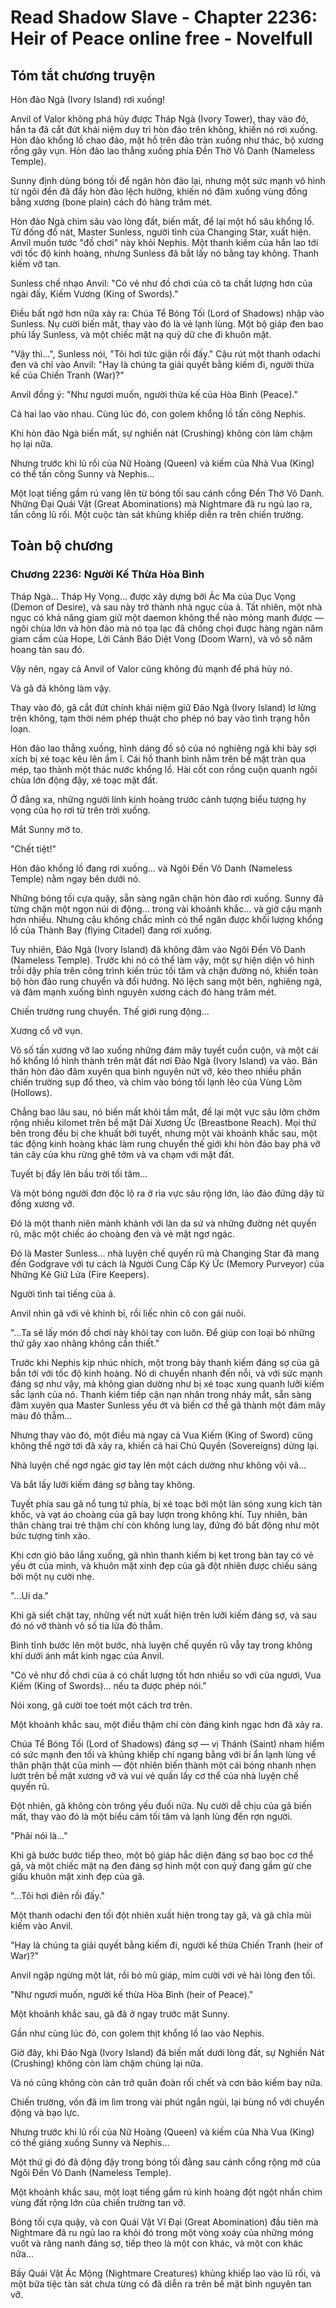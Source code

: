 # Read Shadow Slave - Chapter 2236: Heir of Peace online free - Novelfull

## Tóm tắt chương truyện

Hòn đảo Ngà (Ivory Island) rơi xuống!

Anvil of Valor không phá hủy được Tháp Ngà (Ivory Tower), thay vào đó, hắn ta đã cắt đứt khái niệm duy trì hòn đảo trên không, khiến nó rơi xuống. Hòn đảo khổng lồ chao đảo, mặt hồ trên đảo tràn xuống như thác, bộ xương rồng gãy vụn. Hòn đảo lao thẳng xuống phía Đền Thờ Vô Danh (Nameless Temple).

Sunny định dùng bóng tối để ngăn hòn đảo lại, nhưng một sức mạnh vô hình từ ngôi đền đã đẩy hòn đảo lệch hướng, khiến nó đâm xuống vùng đồng bằng xương (bone plain) cách đó hàng trăm mét.

Hòn đảo Ngà chìm sâu vào lòng đất, biến mất, để lại một hố sâu khổng lồ. Từ đống đổ nát, Master Sunless, người tình của Changing Star, xuất hiện. Anvil muốn tước "đồ chơi" này khỏi Nephis. Một thanh kiếm của hắn lao tới với tốc độ kinh hoàng, nhưng Sunless đã bắt lấy nó bằng tay không. Thanh kiếm vỡ tan.

Sunless chế nhạo Anvil: "Có vẻ như đồ chơi của cô ta chất lượng hơn của ngài đấy, Kiếm Vương (King of Swords)."

Điều bất ngờ hơn nữa xảy ra: Chúa Tể Bóng Tối (Lord of Shadows) nhập vào Sunless. Nụ cười biến mất, thay vào đó là vẻ lạnh lùng. Một bộ giáp đen bao phủ lấy Sunless, và một chiếc mặt nạ quỷ dữ che đi khuôn mặt.

"Vậy thì...", Sunless nói, "Tôi hơi tức giận rồi đấy." Cậu rút một thanh odachi đen và chỉ vào Anvil: "Hay là chúng ta giải quyết bằng kiếm đi, người thừa kế của Chiến Tranh (War)?"

Anvil đồng ý: "Như ngươi muốn, người thừa kế của Hòa Bình (Peace)."

Cả hai lao vào nhau. Cùng lúc đó, con golem khổng lồ tấn công Nephis.

Khi hòn đảo Ngà biến mất, sự nghiền nát (Crushing) không còn làm chậm họ lại nữa.

Nhưng trước khi lũ rối của Nữ Hoàng (Queen) và kiếm của Nhà Vua (King) có thể tấn công Sunny và Nephis...

Một loạt tiếng gầm rú vang lên từ bóng tối sau cánh cổng Đền Thờ Vô Danh. Những Đại Quái Vật (Great Abominations) mà Nightmare đã ru ngủ lao ra, tấn công lũ rối. Một cuộc tàn sát khủng khiếp diễn ra trên chiến trường.

## Toàn bộ chương

### Chương 2236: Người Kế Thừa Hòa Bình

Tháp Ngà... Tháp Hy Vọng... được xây dựng bởi Ác Ma của Dục Vọng (Demon of Desire), và sau này trở thành nhà ngục của ả. Tất nhiên, một nhà ngục có khả năng giam giữ một daemon không thể nào mỏng manh được — ngôi chùa lớn và hòn đảo mà nó tọa lạc đã chống chọi được hàng ngàn năm giam cầm của Hope, Lời Cảnh Báo Diệt Vong (Doom Warn), và vô số năm hoang tàn sau đó.

Vậy nên, ngay cả Anvil of Valor cũng không đủ mạnh để phá hủy nó.

Và gã đã không làm vậy.

Thay vào đó, gã cắt đứt chính khái niệm giữ Đảo Ngà (Ivory Island) lơ lửng trên không, tạm thời ném phép thuật cho phép nó bay vào tình trạng hỗn loạn.

Hòn đảo lao thẳng xuống, hình dáng đồ sộ của nó nghiêng ngả khi bảy sợi xích bị xé toạc kêu lên ầm ĩ. Cái hồ thanh bình nằm trên bề mặt tràn qua mép, tạo thành một thác nước khổng lồ. Hài cốt con rồng cuộn quanh ngôi chùa lớn động đậy, xé toạc mặt đất.

Ở đằng xa, những người lính kinh hoàng trước cảnh tượng biểu tượng hy vọng của họ rơi từ trên trời xuống.

Mắt Sunny mở to.

"Chết tiệt!"

Hòn đảo khổng lồ đang rơi xuống… và Ngôi Đền Vô Danh (Nameless Temple) nằm ngay bên dưới nó.

Những bóng tối cựa quậy, sẵn sàng ngăn chặn hòn đảo rơi xuống. Sunny đã từng chặn một ngọn núi di động… trong vài khoảnh khắc… và giờ cậu mạnh hơn nhiều. Nhưng cậu không chắc mình có thể ngăn được khối lượng khổng lồ của Thành Bay (flying Citadel) đang rơi xuống.

Tuy nhiên, Đảo Ngà (Ivory Island) đã không đâm vào Ngôi Đền Vô Danh (Nameless Temple). Trước khi nó có thể làm vậy, một sự hiện diện vô hình trỗi dậy phía trên công trình kiến trúc tối tăm và chặn đường nó, khiến toàn bộ hòn đảo rung chuyển và đổi hướng. Nó lệch sang một bên, nghiêng ngả, và đâm mạnh xuống bình nguyên xương cách đó hàng trăm mét.

Chiến trường rung chuyển. Thế giới rung động...

Xương cổ vỡ vụn.

Vô số tấn xương vỡ lao xuống những đám mây tuyết cuồn cuộn, và một cái hố khổng lồ hình thành trên mặt đất nơi Đảo Ngà (Ivory Island) va vào. Bản thân hòn đảo đâm xuyên qua bình nguyên nứt vỡ, kéo theo nhiều phần chiến trường sụp đổ theo, và chìm vào bóng tối lạnh lẽo của Vùng Lõm (Hollows).

Chẳng bao lâu sau, nó biến mất khỏi tầm mắt, để lại một vực sâu lởm chởm rộng nhiều kilomet trên bề mặt Dải Xương Ức (Breastbone Reach). Mọi thứ bên trong đều bị che khuất bởi tuyết, nhưng một vài khoảnh khắc sau, một tác động kinh hoàng khác làm rung chuyển thế giới khi hòn đảo bay phá vỡ tán cây của khu rừng ghê tởm và va chạm với mặt đất.

Tuyết bị đẩy lên bầu trời tối tăm...

Và một bóng người đơn độc lộ ra ở rìa vực sâu rộng lớn, lảo đảo đứng dậy từ đống xương vỡ.

Đó là một thanh niên mảnh khảnh với làn da sứ và những đường nét quyến rũ, mặc một chiếc áo choàng đen và vẻ mặt ngơ ngác.

Đó là Master Sunless… nhà luyện chế quyến rũ mà Changing Star đã mang đến Godgrave với tư cách là Người Cung Cấp Ký Ức (Memory Purveyor) của Những Kẻ Giữ Lửa (Fire Keepers).

Người tình tai tiếng của ả.

Anvil nhìn gã với vẻ khinh bỉ, rồi liếc nhìn cô con gái nuôi.

"...Ta sẽ lấy món đồ chơi này khỏi tay con luôn. Để giúp con loại bỏ những thứ gây xao nhãng không cần thiết."

Trước khi Nephis kịp nhúc nhích, một trong bảy thanh kiếm đáng sợ của gã bắn tới với tốc độ kinh hoàng. Nó di chuyển nhanh đến nỗi, và với sức mạnh đáng sợ như vậy, mà không gian dường như bị xé toạc xung quanh lưỡi kiếm sắc lạnh của nó. Thanh kiếm tiếp cận nạn nhân trong nháy mắt, sẵn sàng đâm xuyên qua Master Sunless yếu ớt và biến cơ thể gã thành một đám mây màu đỏ thẫm…

Nhưng thay vào đó, một điều mà ngay cả Vua Kiếm (King of Sword) cũng không thể ngờ tới đã xảy ra, khiến cả hai Chủ Quyền (Sovereigns) dừng lại.

Nhà luyện chế ngơ ngác giơ tay lên một cách dường như không vội vã…

Và bắt lấy lưỡi kiếm đáng sợ bằng tay không.

Tuyết phía sau gã nổ tung tứ phía, bị xé toạc bởi một làn sóng xung kích tàn khốc, và vạt áo choàng của gã bay lượn trong không khí. Tuy nhiên, bản thân chàng trai trẻ thậm chí còn không lung lay, đứng đó bất động như một bức tượng tinh xảo.

Khi cơn gió bão lắng xuống, gã nhìn thanh kiếm bị kẹt trong bàn tay có vẻ yếu ớt của mình, và khuôn mặt xinh đẹp của gã đột nhiên được chiếu sáng bởi một nụ cười nhẹ.

"...Ui da."

Khi gã siết chặt tay, những vết nứt xuất hiện trên lưỡi kiếm đáng sợ, và sau đó nó vỡ thành vô số tia lửa đỏ thẫm.

Bình tĩnh bước lên một bước, nhà luyện chế quyến rũ vẫy tay trong không khí dưới ánh mắt kinh ngạc của Anvil.

"Có vẻ như đồ chơi của ả có chất lượng tốt hơn nhiều so với của ngươi, Vua Kiếm (King of Swords)… nếu ta được phép nói."

Nói xong, gã cười toe toét một cách trơ trẽn.

Một khoảnh khắc sau, một điều thậm chí còn đáng kinh ngạc hơn đã xảy ra.

Chúa Tể Bóng Tối (Lord of Shadows) đáng sợ — vị Thánh (Saint) nham hiểm có sức mạnh đen tối và khủng khiếp chỉ ngang bằng với bí ẩn lạnh lùng về thân phận thật của mình — đột nhiên biến thành một cái bóng nhanh nhẹn lướt trên bề mặt xương vỡ và vui vẻ quấn lấy cơ thể của nhà luyện chế quyến rũ.

Đột nhiên, gã không còn trông yếu đuối nữa. Nụ cười dễ chịu của gã biến mất, thay vào đó là một biểu cảm tối tăm và lạnh lùng đến rợn người.

"Phải nói là…"

Khi gã bước bước tiếp theo, một bộ giáp hắc diện đáng sợ bao bọc cơ thể gã, và một chiếc mặt nạ đen đáng sợ hình một con quỷ đang gầm gừ che giấu khuôn mặt xinh đẹp của gã.

"...Tôi hơi điên rồi đấy."

Một thanh odachi đen tối đột nhiên xuất hiện trong tay gã, và gã chĩa mũi kiếm vào Anvil.

"Hay là chúng ta giải quyết bằng kiếm đi, người kế thừa Chiến Tranh (heir of War)?"

Anvil ngập ngừng một lát, rồi bỏ mũ giáp, mỉm cười với vẻ hài lòng đen tối.

"Như ngươi muốn, người kế thừa Hòa Bình (heir of Peace)."

Một khoảnh khắc sau, gã đã ở ngay trước mặt Sunny.

Gần như cùng lúc đó, con golem thịt khổng lồ lao vào Nephis.

Giờ đây, khi Đảo Ngà (Ivory Island) đã biến mất dưới lòng đất, sự Nghiền Nát (Crushing) không còn làm chậm chúng lại nữa.

Và nó cũng không còn cản trở quân đoàn rối chết và cơn bão kiếm bay nữa.

Chiến trường, vốn đã im lìm trong vài phút ngắn ngủi, lại bùng nổ với chuyển động và bạo lực.

Nhưng trước khi lũ rối của Nữ Hoàng (Queen) và kiếm của Nhà Vua (King) có thể giáng xuống Sunny và Nephis…

Một thứ gì đó đã động đậy trong bóng tối đằng sau cánh cổng rộng mở của Ngôi Đền Vô Danh (Nameless Temple).

Một khoảnh khắc sau, một loạt tiếng gầm rú kinh hoàng đột ngột nhấn chìm vùng đất rộng lớn của chiến trường tan vỡ.

Bóng tối cựa quậy, và con Quái Vật Vĩ Đại (Great Abomination) đầu tiên mà Nightmare đã ru ngủ lao ra khỏi đó trong một vòng xoáy của những móng vuốt và răng nanh đáng sợ, tiếp theo là một con khác, và một con khác nữa…

Bầy Quái Vật Ác Mộng (Nightmare Creatures) khủng khiếp lao vào lũ rối, và một bữa tiệc tàn sát chưa từng có đã diễn ra trên bề mặt bình nguyên tan vỡ.
